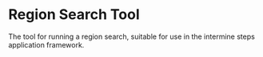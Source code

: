 Region Search Tool
========================================

The tool for running a region search, suitable for use in the
intermine steps application framework.
